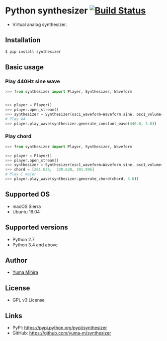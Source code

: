 # Python synthesizer [![Build Status](https://travis-ci.org/yuma-m/synthesizer.svg?branch=master)](https://travis-ci.org/yuma-m/synthesizer)

- Virtual analog synthesizer. 

## Installation

```bash
$ pip install synthesizer
```

## Basic usage

### Play 440Hz sine wave

```python
>>> from synthesizer import Player, Synthesizer, Waveform


>>> player = Player()
>>> player.open_stream()
>>> synthesizer = Synthesizer(osc1_waveform=Waveform.sine, osc1_volume=1.0, use_osc2=False)
# Play A4
>>> player.play_wave(synthesizer.generate_constant_wave(440.0, 3.0))
```

### Play chord

```python
>>> from synthesizer import Player, Synthesizer, Waveform

>>> player = Player()
>>> player.open_stream()
>>> synthesizer = Synthesizer(osc1_waveform=Waveform.sine, osc1_volume=1.0, use_osc2=False)
>>> chord = [261.626,  329.628, 391.996]
# Play C major
>>> player.play_wave(synthesizer.generate_chord(chord, 3.0))
```

## Supported OS

- macOS Sierra
- Ubuntu 16.04

## Supported versions

- Python 2.7
- Python 3.4 and above

## Author

- [Yuma Mihira](http://yurax2.com/)

## License

- GPL v3 License

## Links

- PyPI: https://pypi.python.org/pypi/synthesizer
- GitHub: https://github.com/yuma-m/synthesizer
